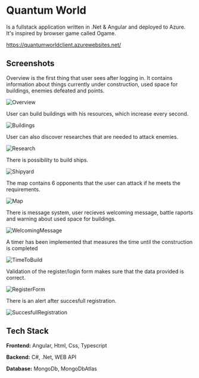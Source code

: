 
# Quantum World

Is a fullstack application written in .Net & Angular and deployed to Azure. It's inspired by browser game called Ogame.

https://quantumworldclient.azurewebsites.net/


## Screenshots

Overview is the first thing that user sees after logging in. It contains information about things currently under construction, used space for buildings, enemies defeated and points.

![Overview](https://user-images.githubusercontent.com/51667954/225307430-01c3235b-709e-4eb6-906e-f31dec28ce67.png)

User can build buildings with his resources, which increase every second.

![Buildings](https://user-images.githubusercontent.com/51667954/225307405-50020e8d-7e85-4317-be89-037aad5c6dc9.png)

User can also discover researches that are needed to attack enemies.

![Research](https://user-images.githubusercontent.com/51667954/225307448-91bb3b1e-3ef7-4f27-98aa-dd692e403d46.png)

There is possibility to build ships.

![Shipyard](https://user-images.githubusercontent.com/51667954/225307454-4972d50c-20e8-4428-b4cd-8c0597c2bc4f.png)

The map contains 6 opponents that the user can attack if he meets the requirements.

![Map](https://user-images.githubusercontent.com/51667954/225307418-540e63f9-5565-496b-9c7f-31dd11616b80.png)

There is message system, user recieves welcoming message, battle raports and warning about used space for buildings.

![WelcomingMessage](https://user-images.githubusercontent.com/51667954/225307467-26e3c1ca-fea5-4f28-95bd-b769669eb96c.png)

A timer has been implemented that measures the time until the construction is completed

![TimeToBuild](https://user-images.githubusercontent.com/51667954/225307464-ec05d374-6944-4d6f-82a4-e29b221c102f.png)

Validation of the register/login form makes sure that the data provided is correct.

![RegisterForm](https://user-images.githubusercontent.com/51667954/225307446-a62bc037-51e4-4c73-b1dc-e2d508994064.png)

There is an alert after succesfull registration.

![SuccesfullRegistration](https://user-images.githubusercontent.com/51667954/225307461-465d0eb0-711d-40f0-adc2-ebe9c21828dd.png)



## Tech Stack

**Frontend:** Angular, Html, Css, Typescript

**Backend:** C#, .Net, WEB API

**Database:** MongoDb, MongoDbAtlas

